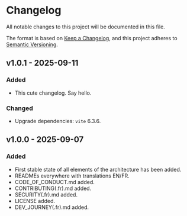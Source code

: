 # Changelog

All notable changes to this project will be documented in this file.

The format is based on [Keep a Changelog](https://keepachangelog.com/en/1.1.0/),
and this project adheres to [Semantic Versioning](https://semver.org/spec/v2.0.0.html).

## v1.0.1 - 2025-09-11

### Added

- This cute changelog. Say hello.

### Changed

- Upgrade dependencies: `vite` 6.3.6.

## v1.0.0 - 2025-09-07

### Added

- First stable state of all elements of the architecture has been added.
- READMEs everywhere with translations EN/FR.
- CODE_OF_CONDUCT.md added.
- CONTRIBUTING(.fr).md added.
- SECURITY(.fr).md added.
- LICENSE added.
- DEV_JOURNEY(.fr).md added.
